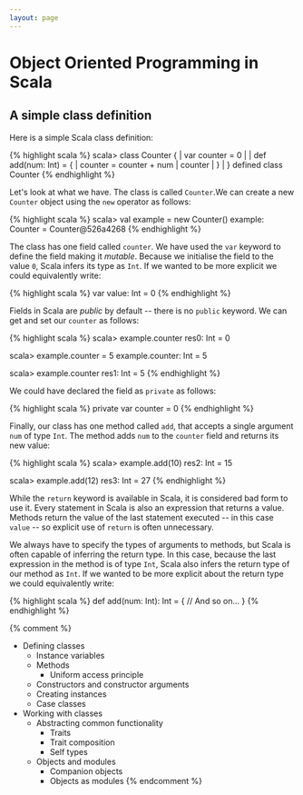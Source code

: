 ```yaml
---
layout: page
---
```


# Object Oriented Programming in Scala



## A simple class definition

Here is a simple Scala class definition:

{% highlight scala %}
scala> class Counter {
     |   var counter = 0
     |
     |   def add(num: Int) = {
     |     counter = counter + num
     |     counter
     |   }
     | }
defined class Counter
{% endhighlight %}

Let's look at what we have. The class is called `Counter`.We can create a new `Counter` object using the `new` operator as follows:

{% highlight scala %}
scala> val example = new Counter()
example: Counter = Counter@526a4268
{% endhighlight %}

The class has one field called `counter`. We have used the `var` keyword to define the field making it *mutable*. Because we initialise the field to the value `0`, Scala infers its type as `Int`. If we wanted to be more explicit we could equivalently write:

{% highlight scala %}
var value: Int = 0
{% endhighlight %}

Fields in Scala are *public* by default -- there is no `public` keyword. We can get and set our `counter` as follows:

{% highlight scala %}
scala> example.counter
res0: Int = 0

scala> example.counter = 5
example.counter: Int = 5

scala> example.counter
res1: Int = 5
{% endhighlight %}

We could have declared the field as `private` as follows:

{% highlight scala %}
private var counter = 0
{% endhighlight %}

Finally, our class has one method called `add`, that accepts a single argument `num` of type `Int`. The method adds `num` to the `counter` field and returns its new value:

{% highlight scala %}
scala> example.add(10)
res2: Int = 15

scala> example.add(12)
res3: Int = 27
{% endhighlight %}

While the `return` keyword is available in Scala, it is considered bad form to use it. Every statement in Scala is also an expression that returns a value. Methods return the value of the last statement executed -- in this case `value` -- so explicit use of `return` is often unnecessary.

We always have to specify the types of arguments to methods, but Scala is often capable of inferring the return type. In this case, because the last expression in the method is of type `Int`, Scala also infers the return type of our method as `Int`. If we wanted to be more explicit about the return type we could equivalently write:

{% highlight scala %}
def add(num: Int): Int = {
  // And so on...
}
{% endhighlight %}

{% comment %}
- Defining classes
  - Instance variables
  - Methods
    - Uniform access principle
  - Constructors and constructor arguments
  - Creating instances
  - Case classes
- Working with classes
  - Abstracting common functionality
    - Traits
    - Trait composition
    - Self types
  - Objects and modules
    - Companion objects
    - Objects as modules
{% endcomment %}
